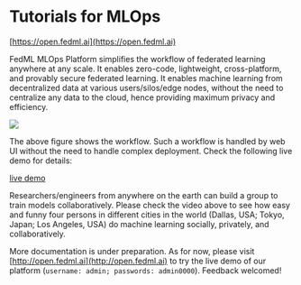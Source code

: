 # Tutorials for MLOps

[https://open.fedml.ai](https://open.fedml.ai)

FedML MLOps Platform simplifies the workflow of federated learning anywhere at any scale.
It enables zero-code, lightweight, cross-platform, and provably secure federated learning.
It enables machine learning from decentralized data at various users/silos/edge nodes, without the need to centralize any data to the cloud, hence providing maximum privacy and efficiency.

![](/images/MLOps.png)

The above figure shows the workflow. Such a workflow is handled by web UI without the need to handle complex deployment. Check the following live demo for details:

[live demo](https://www.youtube.com/watch?v=FPCjRKh3bPY)

Researchers/engineers from anywhere on the earth can build a group to train models collaboratively. Please check the video above to see how easy and funny four persons in different cities in the world (Dallas, USA; Tokyo, Japan; Los Angeles, USA) do machine learning socially, privately, and collaboratively.

More documentation is under preparation. As for now, please visit [http://open.fedml.ai](http://open.fedml.ai) to try the live demo of our platform (`username: admin; passwords: admin0000`). Feedback welcomed!
